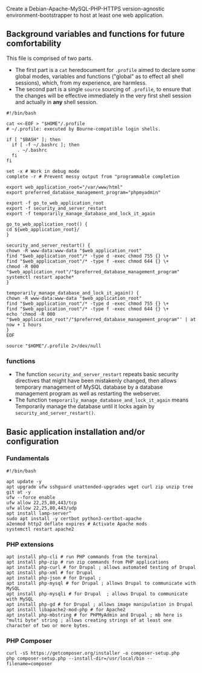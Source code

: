 Create a Debian-Apache-MySQL-PHP-HTTPS version-agnostic environment-bootstrapper to host at least one web application.

## Background variables and functions for future comfortability

This file is comprised of two parts.

* The first part is a `cat` heredocument for `.profile` aimed to declare some global modes, variables and functions ("global" as to effect all shell sessions), which, from my experience, are harmless.
* The second part is a single `source` sourcing of `.profile`, to ensure that the changes will be effective immediately in the very first shell session and actually in **any** shell session.

```shell
#!/bin/bash

cat <<-EOF > "$HOME"/.profile
# ~/.profile: executed by Bourne-compatible login shells.

if [ "$BASH" ]; then
  if [ -f ~/.bashrc ]; then
    . ~/.bashrc
  fi
fi

set -x # Work in debug mode
complete -r # Prevent messy output from "programmable completion

export web_application_root="/var/www/html"
export preferred_database_management_program="phpmyadmin"

export -f go_to_web_application_root
export -f security_and_server_restart
export -f temporarily_manage_database_and_lock_it_again

go_to_web_application_root() {
cd ${web_application_root}/
}

security_and_server_restart() {
chown -R www-data:www-data "$web_application_root"
find "$web_application_root"/* -type d -exec chmod 755 {} \+
find "$web_application_root"/* -type f -exec chmod 644 {} \+
chmod -R 000 "$web_application_root"/"$preferred_database_management_program"
systemctl restart apache*
}

temporarily_manage_database_and_lock_it_again() {
chown -R www-data:www-data "$web_application_root"
find "$web_application_root"/* -type d -exec chmod 755 {} \+
find "$web_application_root"/* -type f -exec chmod 644 {} \+
echo 'chmod -R 000 "$web_application_root"/"$preferred_database_management_program"' | at now + 1 hours
}
EOF

source "$HOME"/.profile 2>/dev/null
```

### functions

* The function `security_and_server_restart` repeats basic security directives that might have been mistakenly changed, then allows temporary management of MySQL database by a database management program as well as restarting the webserver.
* The function `temporarily_manage_database_and_lock_it_again` means Temporarily manage the database until it locks again by `security_and_server_restart()`.

## Basic application installation and/or configuration

### Fundamentals

```shell
#!/bin/bash

apt update -y
apt upgrade ufw sshguard unattended-upgrades wget curl zip unzip tree git at -y
ufw --force enable
ufw allow 22,25,80,443/tcp
ufw allow 22,25,80,443/udp
apt install lamp-server^
sudo apt install -y certbot python3-certbot-apache
a2enmod http2 deflate expires # Activate Apache mods
systemctl restart apache2
```

### PHP extensions

```shell
apt install php-cli # run PHP commands from the terminal
apt install php-zip # run zip commands from PHP applications
apt install php-curl # for Drupal ; allows automated testing of Drupal
apt install php-xml # for Drupal
apt install php-json # for Drupal ; 
apt install php-mysql # for Drupal ; allows Drupal to communicate with MySQL
apt install php-mysqli # for Drupal  ; allows Drupal to communicate with MySQL
apt install php-gd # for Drupal ; allows image manipulation in Drupal
apt install libapache2-mod-php # for Apache2
apt install php-mbstring # for PHPMyAdmin and Drupal ; mb here is "multi byte" string ; allows creating strings of at least one character of two or more bytes.
```

### PHP Composer

```shell
curl -sS https://getcomposer.org/installer -o composer-setup.php
php composer-setup.php --install-dir=/usr/local/bin --filename=composer
```
